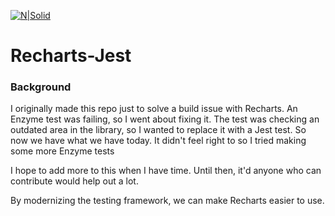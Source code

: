 [![N|Solid](https://i.imgur.com/YyDLmg9.png)](https://nodesource.com/products/nsolid)

# Recharts-Jest
### Background
I originally made this repo just to solve a build issue with Recharts. An Enzyme test was failing, so I went about fixing it.
The test was checking an outdated area in the library, so I wanted to replace it with a Jest test.
So now we have what we have today.
It didn't feel right to  so I tried making some more Enzyme tests 

I hope to add more to this when I have time. Until then, it'd anyone who can contribute would help out a lot.

By modernizing the testing framework, we can make Recharts easier to use.

